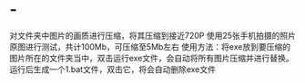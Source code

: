# -
对文件夹中图片的画质进行压缩，将其压缩到接近720P
使用25张手机拍摄的照片原图进行测试，共计100Mb，可压缩至5Mb左右
使用方法：将exe放到要压缩的图片所在的文件夹当中，双击运行exe文件，会自动将所有图片压缩并进行替换。
运行后生成一个1.bat文件，双击它，将会自动删除exe文件
